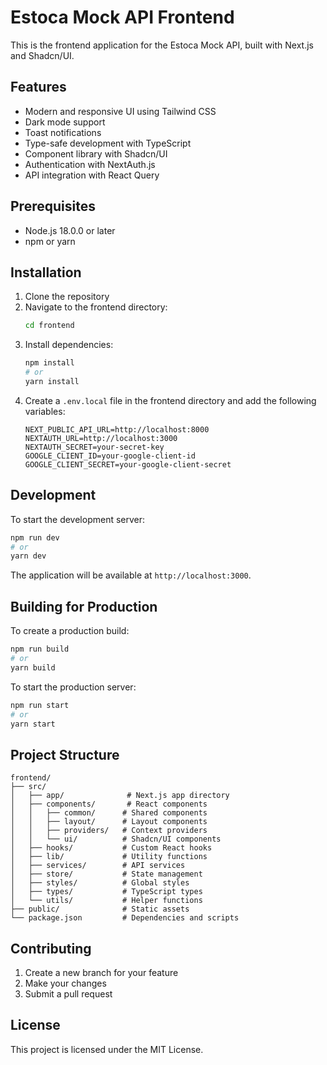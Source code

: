 # Estoca Mock API Frontend

This is the frontend application for the Estoca Mock API, built with Next.js and Shadcn/UI.

## Features

- Modern and responsive UI using Tailwind CSS
- Dark mode support
- Toast notifications
- Type-safe development with TypeScript
- Component library with Shadcn/UI
- Authentication with NextAuth.js
- API integration with React Query

## Prerequisites

- Node.js 18.0.0 or later
- npm or yarn

## Installation

1. Clone the repository
2. Navigate to the frontend directory:
   ```bash
   cd frontend
   ```
3. Install dependencies:
   ```bash
   npm install
   # or
   yarn install
   ```
4. Create a `.env.local` file in the frontend directory and add the following variables:
   ```
   NEXT_PUBLIC_API_URL=http://localhost:8000
   NEXTAUTH_URL=http://localhost:3000
   NEXTAUTH_SECRET=your-secret-key
   GOOGLE_CLIENT_ID=your-google-client-id
   GOOGLE_CLIENT_SECRET=your-google-client-secret
   ```

## Development

To start the development server:

```bash
npm run dev
# or
yarn dev
```

The application will be available at `http://localhost:3000`.

## Building for Production

To create a production build:

```bash
npm run build
# or
yarn build
```

To start the production server:

```bash
npm run start
# or
yarn start
```

## Project Structure

```
frontend/
├── src/
│   ├── app/              # Next.js app directory
│   ├── components/       # React components
│   │   ├── common/      # Shared components
│   │   ├── layout/      # Layout components
│   │   ├── providers/   # Context providers
│   │   └── ui/          # Shadcn/UI components
│   ├── hooks/           # Custom React hooks
│   ├── lib/             # Utility functions
│   ├── services/        # API services
│   ├── store/           # State management
│   ├── styles/          # Global styles
│   ├── types/           # TypeScript types
│   └── utils/           # Helper functions
├── public/              # Static assets
└── package.json         # Dependencies and scripts
```

## Contributing

1. Create a new branch for your feature
2. Make your changes
3. Submit a pull request

## License

This project is licensed under the MIT License. 